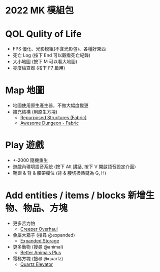 # 2022 MK 模組包

# QOL Qulity of Life
* FPS 優化、光影模組(不含光影包)、各種好東西
* 死亡 Log (按下 End 可以觀看死亡紀錄)
* 大小地圖 (按下 M 可以看大地圖)
* 亮度檢查器 (按下 F7 啟用)

# Map 地圖
* 地圖使用原生產生器，不做大幅度變更
* 擴充結構 (用原生方塊)
  * [Repurposed Structures (Fabric)](https://www.curseforge.com/minecraft/mc-mods/repurposed-structures-fabric)
  * [Awesome Dungeon - Fabric](https://www.curseforge.com/minecraft/mc-mods/awesome-dungeon-fabric)

# Play 遊戲
* +-2000 隨機重生
* 遊戲內環境語音系統 (按下 Alt 講話, 按下 V 開啟語音設定介面)
* 鞘翅 & 背 & 腰帶欄位 (背 & 腰切換熱鍵為 G, H)

# Add entities / items / blocks 新增生物、物品、方塊
* 更多苦力怕
  * [Creeper Overhaul](https://www.curseforge.com/minecraft/mc-mods/creeper-overhaul)
* 金屬大箱子 (搜尋 @expanded)
  * [Expanded Storage](https://modrinth.com/mod/expanded-storage)
* 更多動物 (搜尋 @animal)
  * [Better Animals Plus](https://www.curseforge.com/minecraft/mc-mods/betteranimalsplus)
* 電梯方塊 (搜尋 @quartz)
  * [Quartz Elevator](https://www.curseforge.com/minecraft/mc-mods/quartz-elevator)
